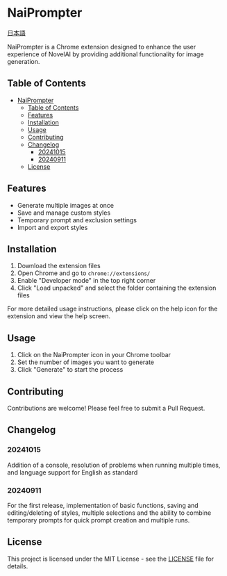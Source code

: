 # NaiPrompter

[日本語](README-ja.md)

NaiPrompter is a Chrome extension designed to enhance the user experience of NovelAI by providing additional functionality for image generation.

## Table of Contents
- [NaiPrompter](#naiprompter)
  - [Table of Contents](#table-of-contents)
  - [Features](#features)
  - [Installation](#installation)
  - [Usage](#usage)
  - [Contributing](#contributing)
  - [Changelog](#changelog)
    - [20241015](#20241015)
    - [20240911](#20240911)
  - [License](#license)

## Features

- Generate multiple images at once
- Save and manage custom styles
- Temporary prompt and exclusion settings
- Import and export styles

## Installation

1. Download the extension files
2. Open Chrome and go to `chrome://extensions/`
3. Enable "Developer mode" in the top right corner
4. Click "Load unpacked" and select the folder containing the extension files
 
For more detailed usage instructions, please click on the help icon for the extension and view the help screen.

## Usage

1. Click on the NaiPrompter icon in your Chrome toolbar
2. Set the number of images you want to generate
3. Click "Generate" to start the process


## Contributing

Contributions are welcome! Please feel free to submit a Pull Request.

## Changelog

### 20241015
Addition of a console, resolution of problems when running multiple times, and language support for English as standard

### 20240911  
For the first release, implementation of basic functions, saving and editing/deleting of styles, multiple selections and the ability to combine temporary prompts for quick prompt creation and multiple runs.

## License

This project is licensed under the MIT License - see the [LICENSE](LICENSE) file for details.
